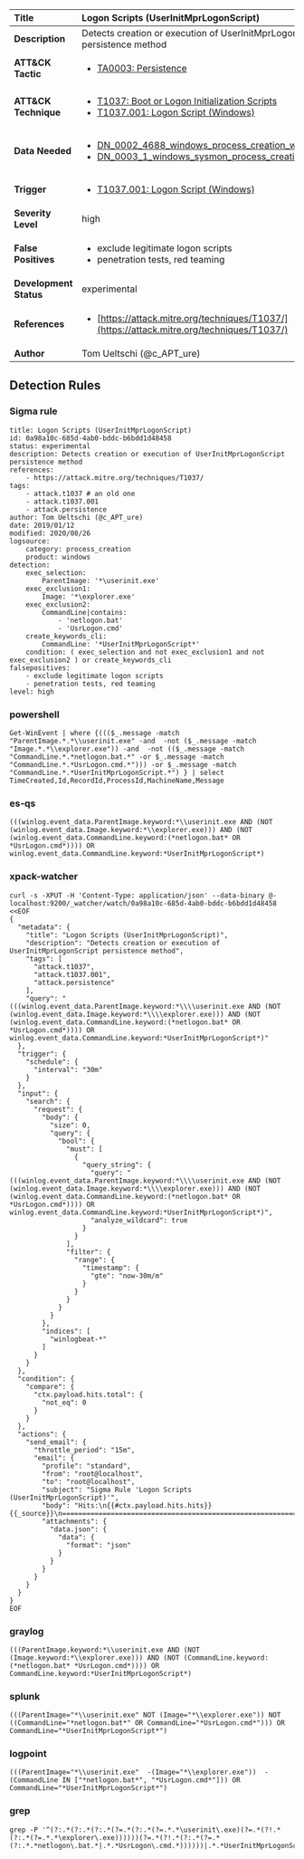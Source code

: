 | Title                    | Logon Scripts (UserInitMprLogonScript)       |
|:-------------------------|:------------------|
| **Description**          | Detects creation or execution of UserInitMprLogonScript persistence method |
| **ATT&amp;CK Tactic**    |  <ul><li>[TA0003: Persistence](https://attack.mitre.org/tactics/TA0003)</li></ul>  |
| **ATT&amp;CK Technique** | <ul><li>[T1037: Boot or Logon Initialization Scripts](https://attack.mitre.org/techniques/T1037)</li><li>[T1037.001: Logon Script (Windows)](https://attack.mitre.org/techniques/T1037/001)</li></ul>  |
| **Data Needed**          | <ul><li>[DN_0002_4688_windows_process_creation_with_commandline](../Data_Needed/DN_0002_4688_windows_process_creation_with_commandline.md)</li><li>[DN_0003_1_windows_sysmon_process_creation](../Data_Needed/DN_0003_1_windows_sysmon_process_creation.md)</li></ul>  |
| **Trigger**              | <ul><li>[T1037.001: Logon Script (Windows)](../Triggers/T1037.001.md)</li></ul>  |
| **Severity Level**       | high |
| **False Positives**      | <ul><li>exclude legitimate logon scripts</li><li>penetration tests, red teaming</li></ul>  |
| **Development Status**   | experimental |
| **References**           | <ul><li>[https://attack.mitre.org/techniques/T1037/](https://attack.mitre.org/techniques/T1037/)</li></ul>  |
| **Author**               | Tom Ueltschi (@c_APT_ure) |


## Detection Rules

### Sigma rule

```
title: Logon Scripts (UserInitMprLogonScript)
id: 0a98a10c-685d-4ab0-bddc-b6bdd1d48458
status: experimental
description: Detects creation or execution of UserInitMprLogonScript persistence method
references:
    - https://attack.mitre.org/techniques/T1037/
tags:
    - attack.t1037 # an old one
    - attack.t1037.001
    - attack.persistence
author: Tom Ueltschi (@c_APT_ure)
date: 2019/01/12
modified: 2020/08/26
logsource:
    category: process_creation
    product: windows
detection:
    exec_selection:
        ParentImage: '*\userinit.exe'
    exec_exclusion1:
        Image: '*\explorer.exe'
    exec_exclusion2:
        CommandLine|contains:
            - 'netlogon.bat'
            - 'UsrLogon.cmd'
    create_keywords_cli:
        CommandLine: '*UserInitMprLogonScript*'
    condition: ( exec_selection and not exec_exclusion1 and not exec_exclusion2 ) or create_keywords_cli
falsepositives:
    - exclude legitimate logon scripts
    - penetration tests, red teaming
level: high
```





### powershell
    
```
Get-WinEvent | where {((($_.message -match "ParentImage.*.*\\userinit.exe" -and  -not ($_.message -match "Image.*.*\\explorer.exe")) -and  -not (($_.message -match "CommandLine.*.*netlogon.bat.*" -or $_.message -match "CommandLine.*.*UsrLogon.cmd.*"))) -or $_.message -match "CommandLine.*.*UserInitMprLogonScript.*") } | select TimeCreated,Id,RecordId,ProcessId,MachineName,Message
```


### es-qs
    
```
(((winlog.event_data.ParentImage.keyword:*\\userinit.exe AND (NOT (winlog.event_data.Image.keyword:*\\explorer.exe))) AND (NOT (winlog.event_data.CommandLine.keyword:(*netlogon.bat* OR *UsrLogon.cmd*)))) OR winlog.event_data.CommandLine.keyword:*UserInitMprLogonScript*)
```


### xpack-watcher
    
```
curl -s -XPUT -H 'Content-Type: application/json' --data-binary @- localhost:9200/_watcher/watch/0a98a10c-685d-4ab0-bddc-b6bdd1d48458 <<EOF
{
  "metadata": {
    "title": "Logon Scripts (UserInitMprLogonScript)",
    "description": "Detects creation or execution of UserInitMprLogonScript persistence method",
    "tags": [
      "attack.t1037",
      "attack.t1037.001",
      "attack.persistence"
    ],
    "query": "(((winlog.event_data.ParentImage.keyword:*\\\\userinit.exe AND (NOT (winlog.event_data.Image.keyword:*\\\\explorer.exe))) AND (NOT (winlog.event_data.CommandLine.keyword:(*netlogon.bat* OR *UsrLogon.cmd*)))) OR winlog.event_data.CommandLine.keyword:*UserInitMprLogonScript*)"
  },
  "trigger": {
    "schedule": {
      "interval": "30m"
    }
  },
  "input": {
    "search": {
      "request": {
        "body": {
          "size": 0,
          "query": {
            "bool": {
              "must": [
                {
                  "query_string": {
                    "query": "(((winlog.event_data.ParentImage.keyword:*\\\\userinit.exe AND (NOT (winlog.event_data.Image.keyword:*\\\\explorer.exe))) AND (NOT (winlog.event_data.CommandLine.keyword:(*netlogon.bat* OR *UsrLogon.cmd*)))) OR winlog.event_data.CommandLine.keyword:*UserInitMprLogonScript*)",
                    "analyze_wildcard": true
                  }
                }
              ],
              "filter": {
                "range": {
                  "timestamp": {
                    "gte": "now-30m/m"
                  }
                }
              }
            }
          }
        },
        "indices": [
          "winlogbeat-*"
        ]
      }
    }
  },
  "condition": {
    "compare": {
      "ctx.payload.hits.total": {
        "not_eq": 0
      }
    }
  },
  "actions": {
    "send_email": {
      "throttle_period": "15m",
      "email": {
        "profile": "standard",
        "from": "root@localhost",
        "to": "root@localhost",
        "subject": "Sigma Rule 'Logon Scripts (UserInitMprLogonScript)'",
        "body": "Hits:\n{{#ctx.payload.hits.hits}}{{_source}}\n================================================================================\n{{/ctx.payload.hits.hits}}",
        "attachments": {
          "data.json": {
            "data": {
              "format": "json"
            }
          }
        }
      }
    }
  }
}
EOF

```


### graylog
    
```
(((ParentImage.keyword:*\\userinit.exe AND (NOT (Image.keyword:*\\explorer.exe))) AND (NOT (CommandLine.keyword:(*netlogon.bat* *UsrLogon.cmd*)))) OR CommandLine.keyword:*UserInitMprLogonScript*)
```


### splunk
    
```
(((ParentImage="*\\userinit.exe" NOT (Image="*\\explorer.exe")) NOT ((CommandLine="*netlogon.bat*" OR CommandLine="*UsrLogon.cmd*"))) OR CommandLine="*UserInitMprLogonScript*")
```


### logpoint
    
```
(((ParentImage="*\\userinit.exe"  -(Image="*\\explorer.exe"))  -(CommandLine IN ["*netlogon.bat*", "*UsrLogon.cmd*"])) OR CommandLine="*UserInitMprLogonScript*")
```


### grep
    
```
grep -P '^(?:.*(?:.*(?:.*(?=.*(?:.*(?=.*.*\userinit\.exe)(?=.*(?!.*(?:.*(?=.*.*\explorer\.exe))))))(?=.*(?!.*(?:.*(?=.*(?:.*.*netlogon\.bat.*|.*.*UsrLogon\.cmd.*))))))|.*.*UserInitMprLogonScript.*))'
```



